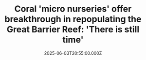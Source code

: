 ---
title: "Coral 'micro nurseries' offer breakthrough in repopulating the Great Barrier Reef: 'There is still time'"
date: 2025-06-03T20:55:00.000Z
category: Human Kindness
externalLink: "https://www.goodgoodgood.co/articles/great-barrier-reef-foundation-coral-restoration"
image: ""
excerpt: "In a new TED Talk, the executive director of the Great Barrier Reef Foundation shared new scalable technologies that are boosting resilient coral populations.…"
---